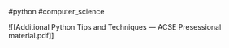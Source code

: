 #python #computer_science 

![[Additional Python Tips and Techniques — ACSE Presessional material.pdf]]